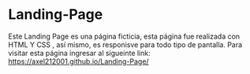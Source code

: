 # Landing-Page
Este Landing Page es una página ficticia, esta página fue realizada con HTML Y CSS , así mismo, es responisve para todo tipo de pantalla.
Para visitar esta página ingresar al sigueinte link: https://axel212001.github.io/Landing-Page/
